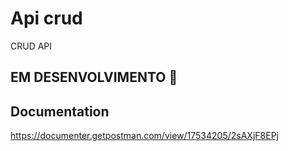 # Api crud

CRUD API 

## EM DESENVOLVIMENTO 🚧

## Documentation
https://documenter.getpostman.com/view/17534205/2sAXjF8EPj


